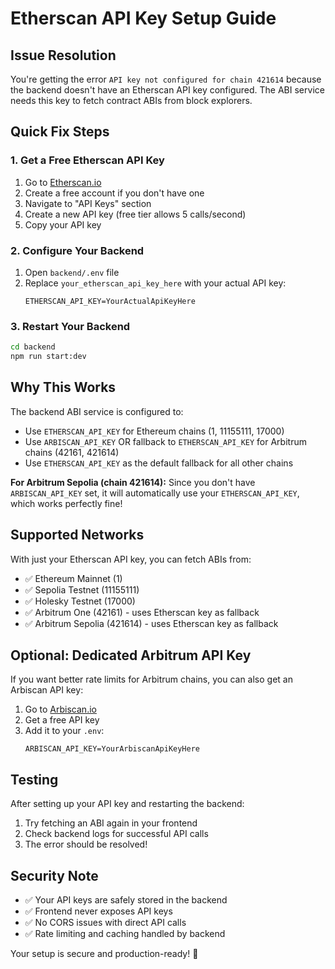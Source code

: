 # Etherscan API Key Setup Guide

## Issue Resolution

You're getting the error `API key not configured for chain 421614` because the backend doesn't have an Etherscan API key configured. The ABI service needs this key to fetch contract ABIs from block explorers.

## Quick Fix Steps

### 1. Get a Free Etherscan API Key

1. Go to [Etherscan.io](https://etherscan.io/apis)
2. Create a free account if you don't have one
3. Navigate to "API Keys" section
4. Create a new API key (free tier allows 5 calls/second)
5. Copy your API key

### 2. Configure Your Backend

1. Open `backend/.env` file
2. Replace `your_etherscan_api_key_here` with your actual API key:
   ```env
   ETHERSCAN_API_KEY=YourActualApiKeyHere
   ```

### 3. Restart Your Backend

```bash
cd backend
npm run start:dev
```

## Why This Works

The backend ABI service is configured to:
- Use `ETHERSCAN_API_KEY` for Ethereum chains (1, 11155111, 17000)
- Use `ARBISCAN_API_KEY` OR fallback to `ETHERSCAN_API_KEY` for Arbitrum chains (42161, 421614)
- Use `ETHERSCAN_API_KEY` as the default fallback for all other chains

**For Arbitrum Sepolia (chain 421614):** Since you don't have `ARBISCAN_API_KEY` set, it will automatically use your `ETHERSCAN_API_KEY`, which works perfectly fine!

## Supported Networks

With just your Etherscan API key, you can fetch ABIs from:
- ✅ Ethereum Mainnet (1)
- ✅ Sepolia Testnet (11155111) 
- ✅ Holesky Testnet (17000)
- ✅ Arbitrum One (42161) - uses Etherscan key as fallback
- ✅ Arbitrum Sepolia (421614) - uses Etherscan key as fallback

## Optional: Dedicated Arbitrum API Key

If you want better rate limits for Arbitrum chains, you can also get an Arbiscan API key:

1. Go to [Arbiscan.io](https://arbiscan.io/apis)
2. Get a free API key
3. Add it to your `.env`:
   ```env
   ARBISCAN_API_KEY=YourArbiscanApiKeyHere
   ```

## Testing

After setting up your API key and restarting the backend:

1. Try fetching an ABI again in your frontend
2. Check backend logs for successful API calls
3. The error should be resolved!

## Security Note

- ✅ Your API keys are safely stored in the backend
- ✅ Frontend never exposes API keys
- ✅ No CORS issues with direct API calls
- ✅ Rate limiting and caching handled by backend

Your setup is secure and production-ready! 🚀
